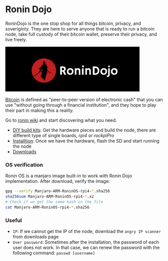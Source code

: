 # Ronin Dojo
RoninDojo is the one stop shop for all things bitcoin, privacy, and soveriginty. They are here to serve anyone that is ready to run a bitcoin node, take full custody of their bitcoin wallet, preserve their privacy, and live freely.

![RoninDojo](../docs/assets/ronin-dojo.png)

[Bitcoin](https://ronindojo.io/bitcoin.pdf) is defined as "peer-to-peer version of electronic cash" that you can use "without going through a financial institution", and they hope to play their part in making this a reality.

Go to [ronin wiki](https://wiki.ronindojo.io/en/home) and start discovering what you need.
- [DIY build kits](https://wiki.ronindojo.io/en/hardware#tanto-by-ronindojo-diy-build-kits): Get the hardware pieces and build the node, there are different type of single boards, *rpi4* or *rockpiPro*
- [Installtion](https://wiki.ronindojo.io/en/extras/OS-Info): Once we have the hardware, flash the SD and start running the node
- [Downloads](https://ronindojo.io/en/downloads.html)
### OS verification
Ronin OS is a manjaro image built-in to work with Ronin Dojo implementation. After download, verify the image:
```bash
gpg --verify Manjaro-ARM-RoninOS-rpi4-*.sha256
sha256sum Manjaro-ARM-RoninOS-rpi4-*.xz
# Check if we get the same hash in the file
cat Manjaro-ARM-RoninOS-rpi4-*.sha256
```
### Useful
- `IP`: If we cannot get the IP of the node, download the `angry IP scanner` from downloads page
- `User password`: Sometimes after the installation, the password of each user does not work. In that case, we can renew the password with the following command: `passwd [username]`